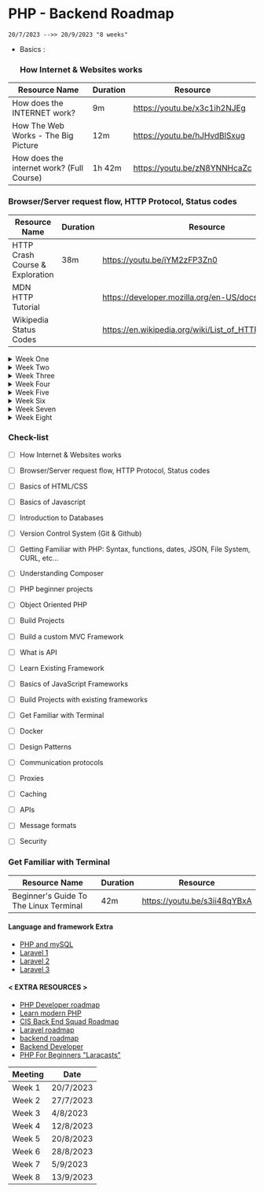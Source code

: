 # PHP - Backend Roadmap
`20/7/2023 -->> 20/9/2023 "8 weeks"`

- Basics :
  
  ### How Internet & Websites works
| Resource Name                             |Duration| Resource                                                |
|-------------------------------------------|--------|---------------------------------------------------------|
| How does the INTERNET work?               | 9m     | https://youtu.be/x3c1ih2NJEg                            |
| How The Web Works - The Big Picture       | 12m    | https://youtu.be/hJHvdBlSxug                            |
| How does the internet work? (Full Course) | 1h 42m | https://youtu.be/zN8YNNHcaZc                            |

### Browser/Server request flow, HTTP Protocol, Status codes
| Resource Name                   |Duration| Resource                                                |
|---------------------------------|--------|---------------------------------------------------------|
| HTTP Crash Course & Exploration | 38m    | https://youtu.be/iYM2zFP3Zn0                            |
| MDN HTTP Tutorial               |        | https://developer.mozilla.org/en-US/docs/Web/HTTP       |
| Wikipedia Status Codes          |        | https://en.wikipedia.org/wiki/List_of_HTTP_status_codes |

<details>
<summary>Week One</summary>
  
## Database
  
  - 20/7/2023 -->> 27/7/2023

    - meeting 27/7/2023
      
  - Introduction to DB (DB, DBMS, SQL, ... etc)
  - [DataBase Design](https://www.youtube.com/playlist?list=PLZDOU071E4v6epq3GS0IqZicZc3xwwBN_)
  - SQL Queries
  
  - [Labs](https://drive.google.com/drive/folders/1VIO8qJQCXFKyPjjfljmfXmb28o8lXSjx?usp=drive_link)
  - [SQL Server tutorial](https://www.youtube.com/playlist?list=PL4cyC4G0M1RQ_Rm52cQ4CcOJ_T_HXeMB4) [x]
  - [Crash Course MySQL](https://www.youtube.com/watch?v=9ylj9NR0Lcg)
  - [MySQL Tutorial for Beginners "Full Course"](https://www.youtube.com/watch?v=7S_tz1z_5bA)
  - [SQL](https://mega.nz/folder/dbwmwS6b#p9nGMhSXETZBAEYGoKty8Q/folder/BGpw2ASb) 
  - for extra resources
</details>

<details>
<summary>Week Two</summary>
  
## PHP
  
- 28/7/2023 -->> 4/8/2023

    - meeting 4/8/2023
      
- Getting Familiar with PHP: Syntax, functions, dates, JSON, File System, CURL, etc...
  
| Resource Name                                                         |Duration| Resource                                                                 |
|-----------------------------------------------------------------------|--------|--------------------------------------------------------------------------|
| PHP Tutorial for Absolute Beginners - PHP Course 2021                 | 5h 5m  | https://youtu.be/yXzWfZ4N4xU                                             |
| Learn PHP The Right Way - Full PHP Tutorial For Beginners & Advanced  | 9h 14m | https://www.youtube.com/playlist?list=PLr3d3QYzkw2xabQRUpcZ_IBk9W50M9pe- |

- [Understanding Composer 10m 39s](https://www.youtube.com/watch?v=I6wm15OWyqg)
- 
</details>
      
<details>
<summary>Week Three</summary>
  
  - 5/8/2023 -->> 12/8/2023

    - meeting 12/8/2023 
    
## PHP & Projects
### Object Oriented PHP
| Channel               | Resource Name                            | Resource                                                                            |
| ----------------------|------------------------------------------|-------------------------------------------------------------------------------------|
| Programming with Mosh | Object-oriented Programming in 7 minutes | https://youtu.be/pTB0EiLXUC8                                                        |
| TheCodeholic          | Object Oriented PHP For beginners        | https://www.youtube.com/watch?v=JmDHHhxfe1w&list=PLLQuc_7jk__VDhXWi544iK-SgljlGGlrX |
| Dani Krossing         | Object Oriented PHP Tutorials            | https://www.youtube.com/watch?v=Anz0ArcQ5kI&list=PL0eyrZgxdwhypQiZnYXM7z7-OTkcMgGPh |
| The Net Ninja         | Object Oriented PHP Tutorial             | https://www.youtube.com/watch?v=LuWxwLk8StM&list=PL4cUxeGkcC9hNpT-yVAYxNWOmxjxL51Hy |

### Build Projects
| Resource Name                                          |Duration| Resource                                     |
|--------------------------------------------------------|--------|----------------------------------------------|
| Build PHP Form Widget using OOP Abstraction            | 19m    | https://youtu.be/sBP6HKRW0sM                 |
| Build Shopping Cart with OOP                           | 37m    | https://youtu.be/1Ip7_hdSqzY                 |
| Create MySql Notes App                                 | 33m    | https://youtu.be/DOsuFRnBqLU                 |
| How To Create A Login System In PHP For Beginners      | 1h 57m | https://youtu.be/gCo6JqGMi30                 |
  
</details>

<details>
<summary>Week Four</summary>

  - 13/8/2023 -->> 20/8/2023
    - meeting 20/8/2023 


### What is API
| Resource Name                                                     |Duration| Resource                     |
|-------------------------------------------------------------------|--------|------------------------------|
| What is an API?                                                   | 0h 3m  | https://youtu.be/s7wmiS2mSXY |
| APIs for Beginners - How to use an API (Full Course / Tutorial)   | 2h 19m | https://youtu.be/GZvSYJDk-us |
| Build PHP REST API From Scratch                                   | 1h 16m | https://www.youtube.com/watch?v=OEWXbpUMODk&list=PLillGF-RfqbZ3_Xr8do7Q2R752xYrDRAo |

</details>

<details>
<summary>Week Five</summary>
  
  ## PHP framework
  ### Laravel
| Resource Name                                              |Duration| Resource                     |
|------------------------------------------------------------|--------|------------------------------|
| Laravel PHP Framework Tutorial - Full Course for Beginners | 4h 25m | https://youtu.be/ImtZ5yENzgE |
| Laravel PHP Framework Tutorial - Full Course (2020)        | 6h 29m | https://youtu.be/BXiHvgrJfkg |
| Laravel 9 From Scratch  - Traversy Media (2022)            | 4h 18m | https://youtu.be/MYyJ4PuL4pY |

  ### Laravel projects
| Resource Name                                              |Duration| Resource                     |
|------------------------------------------------------------|--------|------------------------------|
| Laravel E-Commerce                                         | 16h 30m| https://www.youtube.com/watch?v=o5PWIuDTgxg&list=PLEhEHUEU3x5oPTli631ZX9cxl6cU_sDaR |
| Laravel Movie App                                          | 1h 25m | https://www.youtube.com/watch?v=9OKbmMqsREc&list=PLEhEHUEU3x5pYTjZze3fhYMB4Nl_WOHI4 |
| a lot of great videos from Laraveller                      | collection| https://www.youtube.com/c/Laraveller/videos |

</details>

<details>
<summary>Week Six</summary>
  
  ### Design Patterns
| Resource Name                                     |Duration| Resource                     |
|---------------------------------------------------|--------|------------------------------|
| Design Patterns in Plain English                  | 1h 20m | https://youtu.be/NU_1StN5Tkk |
| 5 Design Patterns Every Engineer Should Know      | 12m    | https://youtu.be/FLmBqI3IKMAo |
| Design Patterns in PHP                            | N/A    | https://designpatternsphp.readthedocs.io/en/latest/README.html |
| SOLID principles                                  | N/A    | https://www.cleancode.studio/series/solid-principles |
| The No-Framework Tutorial                         | N/A    | https://github.com/PatrickLouys/no-framework-tutorial |

</details>

<details>
<summary>Week Seven</summary>

  - Intro to Cloud ++
  - NoSQL databases
  - [Docker crash course](https://www.youtube.com/watch?v=31ieHmcTUOk&list=PL4cUxeGkcC9hxjeEtdHFNYMtCpjNBm3h7)
  - 
</details>

<details>
<summary>Week Eight</summary>

  
  - Complete what you have missed 
  - Books
  - Projects with Front-end team
  
</details>

### Check-list
- [ ] How Internet & Websites works
- [ ] Browser/Server request flow, HTTP Protocol, Status codes
- [ ] Basics of HTML/CSS
- [ ] Basics of Javascript
- [ ] Introduction to Databases
- [ ] Version Control System (Git & Github)
- [ ] Getting Familiar with PHP: Syntax, functions, dates, JSON, File System, CURL, etc...
- [ ] Understanding Composer
- [ ] PHP beginner projects
- [ ] Object Oriented PHP
- [ ] Build Projects
- [ ] Build a custom MVC Framework
- [ ] What is API
- [ ] Learn Existing Framework
- [ ] Basics of JavaScript Frameworks
- [ ] Build Projects with existing frameworks
- [ ] Get Familiar with Terminal
- [ ] Docker
- [ ] Design Patterns
- [ ] Communication protocols
- [ ] Proxies
- [ ] Caching
- [ ] APIs
- [ ] Message formats
- [ ] Security


### Get Familiar with Terminal
| Resource Name                                              |Duration| Resource                     |
|------------------------------------------------------------|--------|------------------------------|
| Beginner's Guide To The Linux Terminal                     | 42m    | https://youtu.be/s3ii48qYBxA |


#### Language and framework Extra
- [PHP and mySQL](https://www.youtube.com/watch?v=pWG7ajC_OVo&list=PL4cUxeGkcC9gksOX3Kd9KPo-O68ncT05o)
- [Laravel 1](https://www.youtube.com/watch?v=MYyJ4PuL4pY)
- [Laravel 2](https://www.youtube.com/watch?v=cDEVWbz2PpQ)
- [Laravel 3](https://www.youtube.com/watch?v=zckH4xalOns&list=PL4cUxeGkcC9hL6aCFKyagrT1RCfVN4w2Q)

#### < EXTRA RESOURCES >
- [PHP Developer roadmap](https://github.com/thecodeholic/php-developer-roadmap)
- [Learn modern PHP](https://github.com/odan/learn-php)
- [CIS Back End Squad Roadmap](https://github.com/CIS-Team/BackEnd-Squad)
- [Laravel roadmap](https://github.com/Eyadhamza/LaravelRoadmap)
- [backend roadmap](https://github.com/Eyadhamza/Backend-Roadmap-2023)
- [Backend Developer](https://roadmap.sh/backend)
- [PHP For Beginners "Laracasts"](https://laracasts.com/series/php-for-beginners-2023-edition)

| Meeting | Date |
|---------|------|
| Week 1 | 20/7/2023 |
| Week 2 | 27/7/2023 |
| Week 3 | 4/8/2023 |
| Week 4 | 12/8/2023 |
| Week 5 | 20/8/2023 |
| Week 6 | 28/8/2023 |
| Week 7 | 5/9/2023 |
| Week 8 | 13/9/2023 |
